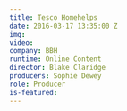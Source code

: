 ```yaml
---
title: Tesco Homehelps
date: 2016-03-17 13:35:00 Z
img: 
video: 
company: BBH
runtime: Online Content
director: Blake Claridge
producers: Sophie Dewey
role: Producer
is-featured: 
---
```


